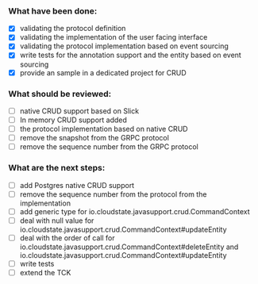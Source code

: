 ### What have been done:
- [x] validating the protocol definition
- [x] validating the implementation of the user facing interface
- [x] validating the protocol implementation based on event sourcing
- [x] write tests for the annotation support and the entity based on event sourcing
- [x] provide an sample in a dedicated project for CRUD

### What should be reviewed:
- [ ] native CRUD support based on Slick
- [ ] In memory CRUD support added
- [ ] the protocol implementation based on native CRUD
- [ ] remove the snapshot from the GRPC protocol
- [ ] remove the sequence number from the GRPC protocol

### What are the next steps:
- [ ] add Postgres native CRUD support
- [ ] remove the sequence number from the protocol from the implementation
- [ ] add generic type for io.cloudstate.javasupport.crud.CommandContext
- [ ] deal with null value for io.cloudstate.javasupport.crud.CommandContext#updateEntity
- [ ] deal with the order of call for io.cloudstate.javasupport.crud.CommandContext#deleteEntity and io.cloudstate.javasupport.crud.CommandContext#updateEntity
- [ ] write tests
- [ ] extend the TCK
